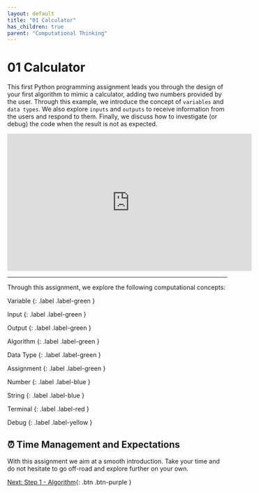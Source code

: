 ```yaml
---
layout: default
title: "01 Calculator"
has_children: true
parent: "Computational Thinking"
---
```


# 01 Calculator

This first Python programming assignment leads you through the design of your first algorithm to mimic a calculator, adding two numbers provided by the user. Through this example, we introduce the concept of `variables` and `data types`. We also explore `inputs` and `outputs` to receive information from the users and respond to them. Finally, we discuss how to investigate (or debug) the code when the result is not as expected.

<div style="text-align:center">
    <iframe width="560" height="315" src="https://www.youtube-nocookie.com/embed/QqmRS15XQl8" frameborder="0" allow="accelerometer; autoplay; clipboard-write; encrypted-media; gyroscope; picture-in-picture" allowfullscreen></iframe>
</div>

---

Through this assignment, we explore the following computational concepts:

Variable
{: .label .label-green }

Input
{: .label .label-green }

Output
{: .label .label-green }

Algorithm
{: .label .label-green }

Data Type
{: .label .label-green }

Assignment
{: .label .label-green }

Number
{: .label .label-blue }

String
{: .label .label-blue }

Terminal
{: .label .label-red }

Debug
{: .label .label-yellow }

## ⏰  Time Management and Expectations

With this assignment we aim at a smooth introduction. Take your time and do not hesitate to go off-road and explore further on your own.

[Next: Step 1 - Algorithm]({{site.baseurl}}/computational-thinking/01-calculator/step1-algo/){: .btn .btn-purple }
